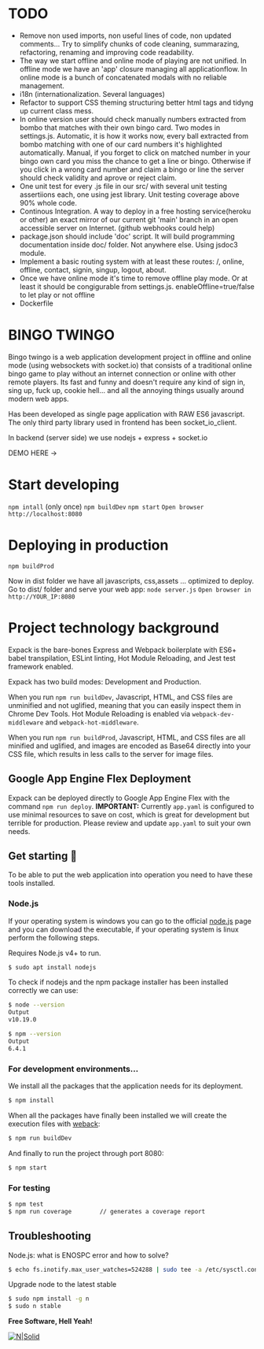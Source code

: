 # TODO
- Remove non used imports, non useful lines of code, non updated comments... Try to simplify chunks of code cleaning, summarazing, refactoring, renaming and improving code readability.  
- The way we start offline and online mode of playing are not unified. In offline mode we have an 'app' closure managing all applicationflow. In online mode is a bunch of concatenated modals with no reliable management.
- i18n (internationalization. Several languages)
- Refactor to support CSS theming structuring better html tags and tidyng up current class mess.
- In online version user should check manually numbers extracted from bombo that matches with their own bingo card. Two modes in settings.js. Automatic, it is how it works now, every ball extracted from bombo matching with one of our card numbers it's highlighted automatically. Manual, if you forget to click on matched number in your bingo own card you miss the chance to get a line or bingo. Otherwise if you click in a wrong card number and claim a bingo or line the server should check validity and aprove or reject claim.
- One unit test for every .js file in our src/ with several unit testing assertiions each, one using jest library. Unit testing coverage above 90% whole code.
- Continous Integration. A way to deploy in a free hosting service(heroku or other) an exact mirror of our current git 'main' branch in an open accessible server on Internet. (github webhooks could help)
- package.json should include 'doc' script. It will build programming documentation inside doc/ folder. Not anywhere else. Using jsdoc3 module.
- Implement a basic routing system with at least these routes: /, online, offline, contact, signin, singup, logout, about.
- Once we have online mode it's time to remove offline play mode. Or at least it should be congigurable from settings.js. enableOffline=true/false to let play or not offline
- Dockerfile


# BINGO TWINGO
Bingo twingo is a web application development project in offline and online mode (using websockets with socket.io) that consists of a traditional online bingo game to play without an internet connection or online with other remote players. Its fast and funny and doesn't require any kind of sign in, sing up, fuck up, cookie hell... and all the annoying things usually around modern web apps.

Has been developed as single page application with RAW ES6 javascript. The only third party library used in frontend has been socket_io_client.

In backend (server side) we use nodejs + express + socket.io

DEMO HERE ->

# Start developing
`npm intall`   (only once)
`npm buildDev`
`npm start`
`Open browser http://localhost:8080`
 

# Deploying in production 
`npm buildProd`

Now in dist folder we have all javascripts, css,assets ... optimized to deploy.
Go to dist/ folder and serve your web app:
`node server.js`
`Open browser in http://YOUR_IP:8080`


# Project technology background 

Expack is the bare-bones Express and Webpack boilerplate with ES6+ babel transpilation, ESLint linting, Hot Module Reloading, and Jest test framework enabled.

Expack has two build modes: Development and Production.

When you run `npm run buildDev`, Javascript, HTML, and CSS files are unminified and not uglified, meaning that you can easily inspect them in Chrome Dev Tools. Hot Module Reloading is enabled via `webpack-dev-middleware` and `webpack-hot-middleware`. 

When you run `npm run buildProd`, Javascript, HTML, and CSS files are all minified and uglified, and images are encoded as Base64 directly into your CSS file, which results in less calls to the server for image files.

## Google App Engine Flex Deployment

Expack can be deployed directly to Google App Engine Flex with the command `npm run deploy`. **IMPORTANT:** Currently `app.yaml` is configured to use minimal resources to save on cost, which is great for development but terrible for production. Please review and update `app.yaml` to suit your own needs.

## Get starting 🚀
To be able to put the web application into operation you need to have these tools installed.

### Node.js
If your operating system is windows you can go to the official [node.js][nodejs] page and you can download the executable, if your operating system is linux perform the following steps.

Requires Node.js v4+ to run.
```sh
$ sudo apt install nodejs
```

To check if nodejs and the npm package installer has been installed correctly we can use:
```sh
$ node --version
Output
v10.19.0

$ npm --version
Output
6.4.1
```

### For development environments…

We install all the packages that the application needs for its deployment.
``` sh
$ npm install
```
When all the packages have finally been installed we will create the execution files with [weback][webpack]:
``` sh
$ npm run buildDev
```
And finally to run the project through port 8080:
``` sh
$ npm start
```
### For testing
``` sh
$ npm test
$ npm run coverage        // generates a coverage report
```

## Troubleshooting

Node.js: what is ENOSPC error and how to solve?
``` sh
$ echo fs.inotify.max_user_watches=524288 | sudo tee -a /etc/sysctl.conf && sudo sysctl -p
```

Upgrade node to the latest stable
``` sh
$ sudo npm install -g n
$ sudo n stable
```
**Free Software, Hell Yeah!**

   [nodejs]: <https://nodejs.org/es/>
   [webpack]: <https://webpack.js.org/>


[![N|Solid](https://lh3.googleusercontent.com/proxy/lV8-HvS-mrklSXCb96a9BHsa-oEQFD9vtc4xrAMRkJUfL1Rjc09PTSPbWg_WQV2PaWHlLDmI3rtHe4Au4bzB4qrOAJ5EsdCyzomxkUlma7L4l9qZrQXt6C0_IWlXt4uUtCY0j0iud64B6gfulTmkUnc-msves_E)](https://nodesource.com/products/nsolid)